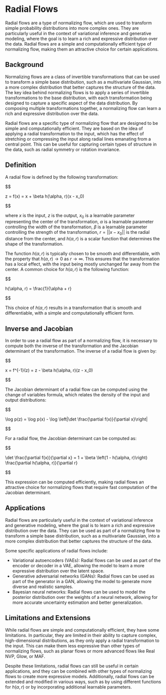 # Radial Flows

Radial flows are a type of normalizing flow, which are used to transform simple probability distributions into more complex ones. They are particularly useful in the context of variational inference and generative modeling, where the goal is to learn a rich and expressive distribution over the data. Radial flows are a simple and computationally efficient type of normalizing flow, making them an attractive choice for certain applications.

## Background

Normalizing flows are a class of invertible transformations that can be used to transform a simple base distribution, such as a multivariate Gaussian, into a more complex distribution that better captures the structure of the data. The key idea behind normalizing flows is to apply a series of invertible transformations to the base distribution, with each transformation being designed to capture a specific aspect of the data distribution. By composing multiple transformations together, a normalizing flow can learn a rich and expressive distribution over the data.

Radial flows are a specific type of normalizing flow that are designed to be simple and computationally efficient. They are based on the idea of applying a radial transformation to the input, which has the effect of stretching or compressing the input along radial lines emanating from a central point. This can be useful for capturing certain types of structure in the data, such as radial symmetry or rotation invariance.

## Definition

A radial flow is defined by the following transformation:


$$

z = f(x) = x + \beta h(\alpha, r)(x - x_0)

$$


where $x$ is the input, $z$ is the output, $x_0$ is a learnable parameter representing the center of the transformation, $\alpha$ is a learnable parameter controlling the width of the transformation, $\beta$ is a learnable parameter controlling the strength of the transformation, $r = ||x - x_0||$ is the radial distance from the center, and $h(\alpha, r)$ is a scalar function that determines the shape of the transformation.

The function $h(\alpha, r)$ is typically chosen to be smooth and differentiable, with the property that $h(\alpha, r) \rightarrow 0$ as $r \rightarrow \infty$. This ensures that the transformation has a local effect, with the input being mostly unchanged far away from the center. A common choice for $h(\alpha, r)$ is the following function:


$$

h(\alpha, r) = \frac{1}{\alpha + r}

$$


This choice of $h(\alpha, r)$ results in a transformation that is smooth and differentiable, with a simple and computationally efficient form.

## Inverse and Jacobian

In order to use a radial flow as part of a normalizing flow, it is necessary to compute both the inverse of the transformation and the Jacobian determinant of the transformation. The inverse of a radial flow is given by:


$$

x = f^{-1}(z) = z - \beta h(\alpha, r)(z - x_0)

$$


The Jacobian determinant of a radial flow can be computed using the change of variables formula, which relates the density of the input and output distributions:


$$

\log p(z) = \log p(x) - \log \left|\det \frac{\partial f(x)}{\partial x}\right|

$$


For a radial flow, the Jacobian determinant can be computed as:


$$

\det \frac{\partial f(x)}{\partial x} = 1 + \beta \left(1 - h(\alpha, r)\right) \frac{\partial h(\alpha, r)}{\partial r}

$$


This expression can be computed efficiently, making radial flows an attractive choice for normalizing flows that require fast computation of the Jacobian determinant.

## Applications

Radial flows are particularly useful in the context of variational inference and generative modeling, where the goal is to learn a rich and expressive distribution over the data. They can be used as part of a normalizing flow to transform a simple base distribution, such as a multivariate Gaussian, into a more complex distribution that better captures the structure of the data.

Some specific applications of radial flows include:

- Variational autoencoders (VAEs): Radial flows can be used as part of the encoder or decoder in a VAE, allowing the model to learn a more expressive distribution over the latent space.
- Generative adversarial networks (GANs): Radial flows can be used as part of the generator in a GAN, allowing the model to generate more diverse and realistic samples.
- Bayesian neural networks: Radial flows can be used to model the posterior distribution over the weights of a neural network, allowing for more accurate uncertainty estimation and better generalization.

## Limitations and Extensions

While radial flows are simple and computationally efficient, they have some limitations. In particular, they are limited in their ability to capture complex, high-dimensional distributions, as they only apply a radial transformation to the input. This can make them less expressive than other types of normalizing flows, such as planar flows or more advanced flows like Real NVP, Glow, or MAF.

Despite these limitations, radial flows can still be useful in certain applications, and they can be combined with other types of normalizing flows to create more expressive models. Additionally, radial flows can be extended and modified in various ways, such as by using different functions for $h(\alpha, r)$ or by incorporating additional learnable parameters.
